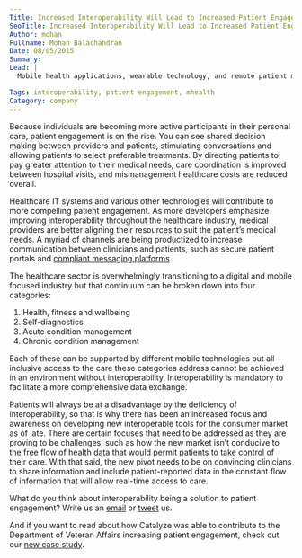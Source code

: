 ```yaml
---
Title: Increased Interoperability Will Lead to Increased Patient Engagement
SeoTitle: Increased Interoperability Will Lead to Increased Patient Engagement
Author: mohan
Fullname: Mohan Balachandran
Date: 08/05/2015
Summary: 
Lead: |
  Mobile health applications, wearable technology, and remote patient monitoring devices all present exemplary options for meeting patient engagement goals. Since HITECH passed in 2009, more providers have narrowed their focus on improving patient engagement in their practices, especially since meaningful use requires patients to view, download, and access their health information. All of these solutions can help minimize costs and increase improved care results, but the leaders in the industry recognize that increased patient engagement and maximized interoperability will most likely be the ultimate solution for long-term sustainability of the advantages seen.

Tags: interoperability, patient engagement, mhealth
Category: company
---
```

Because individuals are becoming more active participants in their personal care, patient engagement is on the rise. You can see shared decision making between providers and patients, stimulating conversations and allowing patients to select preferable treatments. By directing patients to pay greater attention to their medical needs, care coordination is improved between hospital visits, and mismanagement healthcare costs are reduced overall. 

Healthcare IT systems and various other technologies will contribute to more compelling patient engagement. As more developers emphasize improving interoperability throughout the healthcare industry, medical providers are better aligning their resources to suit the patient’s medical needs. A myriad of channels are being productized to increase communication between clinicians and patients, such as secure patient portals and [compliant messaging platforms](http://hipaagr.am/).

The healthcare sector is overwhelmingly transitioning to a digital and mobile focused industry but that continuum can be broken down into four categories:

1. Health, fitness and wellbeing
2. Self-diagnostics
3. Acute condition management
4. Chronic condition management

Each of these can be supported by different mobile technologies but all inclusive access to the care these categories address cannot be achieved in an environment without interoperability. Interoperability is mandatory to facilitate a more comprehensive data exchange. 

Patients will always be at a disadvantage by the deficiency of interoperability, so that is why there has been an increased focus and awareness on developing new interoperable tools for the consumer market as of late. There are certain focuses that need to be addressed as they are proving to be challenges, such as how the new market isn’t conducive to the free flow of health data that would permit patients to take control of their care. With that said, the new pivot needs to be on convincing clinicians to share information and include patient-reported data in the constant flow of information that will allow real-time access to care.

What do you think about interoperability being a solution to patient engagement? Write us an [email](hello@catalyze.io) or [tweet](https://twitter.com/catalyzeio) us.

And if you want to read about how Catalyze was able to contribute to the Department of Veteran Affairs increasing patient engagement, check out our [new case study](https://catalyze.io/customers/veterans-affairs).


